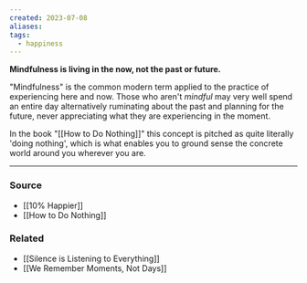 ```yaml
---
created: 2023-07-08
aliases: 
tags:
  - happiness
---
```

**Mindfulness is living in the now, not the past or future.**

"Mindfulness" is the common modern term applied to the practice of experiencing here and now. Those who aren't *mindful* may very well spend an entire day alternatively ruminating about the past and planning for the future, never appreciating what they are experiencing in the moment. 

In the book "[[How to Do Nothing]]" this concept is pitched as quite literally 'doing nothing', which is what enables you to ground sense the concrete world around you wherever you are.

****
### Source
- [[10% Happier]]
- [[How to Do Nothing]]

### Related
- [[Silence is Listening to Everything]] 
- [[We Remember Moments, Not Days]]